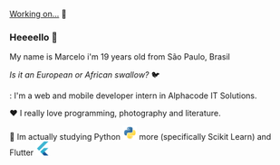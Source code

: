 <u>Working on...</u> 🚧

### <b>Heeeello </b>👋

My name is Marcelo i'm 19 years old from São Paulo, Brasil

<i>Is it an European or African swallow?</i> 🐦

: I'm a web and mobile developer intern in Alphacode IT Solutions.

:heart: I really love programming, photography and literature.

:book: Im actually studying Python <img src="https://github.com/devicons/devicon/blob/master/icons/python/python-original.svg" width="25px" height="25px"> more (specifically Scikit Learn) and Flutter <img src="https://github.com/devicons/devicon/blob/master/icons/flutter/flutter-original.svg" width="25px" height="25px">

